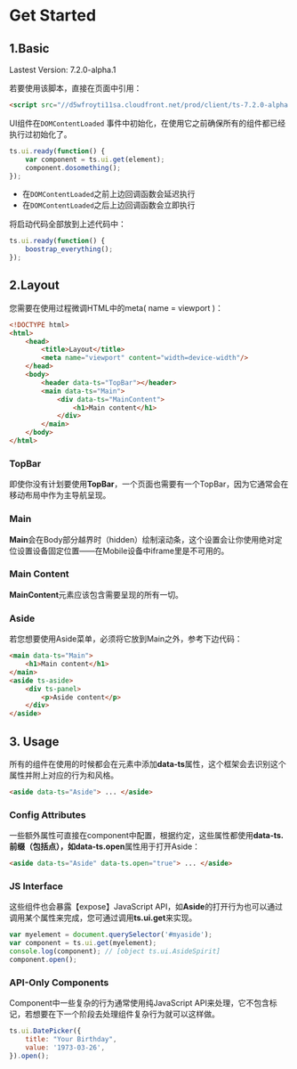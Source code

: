 # Get Started

## 1.Basic

Lastest Version: 7.2.0-alpha.1

若要使用该脚本，直接在页面中引用：

```html
<script src="//d5wfroyti11sa.cloudfront.net/prod/client/ts-7.2.0-alpha.1.min.js"></script>
```

UI组件在`DOMContentLoaded` 事件中初始化，在使用它之前确保所有的组件都已经执行过初始化了。

```js
ts.ui.ready(function() {
    var component = ts.ui.get(element);
    component.dosomething();
});
```

* 在`DOMContentLoaded`之前上边回调函数会延迟执行
* 在`DOMContentLoaded`之后上边回调函数会立即执行

将启动代码全部放到上述代码中：

```js
ts.ui.ready(function() {
    boostrap_everything();
});
```

## 2.Layout

您需要在使用过程微调HTML中的meta\( name = viewport \)：

```html
<!DOCTYPE html>
<html>
    <head>
        <title>Layout</title>
        <meta name="viewport" content="width=device-width"/>
    </head>
    <body>
        <header data-ts="TopBar"></header>
        <main data-ts="Main">
            <div data-ts="MainContent">
                <h1>Main content</h1>
            </div>
        </main>
    </body>
</html>
```

### TopBar

即使你没有计划要使用**TopBar**，一个页面也需要有一个TopBar，因为它通常会在移动布局中作为主导航呈现。

### Main

**Main**会在Body部分越界时（hidden）绘制滚动条，这个设置会让你使用绝对定位设置设备固定位置——在Mobile设备中iframe里是不可用的。

### Main Content

**MainContent**元素应该包含需要呈现的所有一切。

### Aside

若您想要使用Aside菜单，必须将它放到Main之外，参考下边代码：

```html
<main data-ts="Main">
    <h1>Main content</h1>
</main>
<aside ts-aside>
    <div ts-panel>
        <p>Aside content</p>
    </div>
</aside>
```

## 3. Usage

所有的组件在使用的时候都会在元素中添加**data-ts**属性，这个框架会去识别这个属性并附上对应的行为和风格。

```html
<aside data-ts="Aside"> ... </aside>
```

### Config Attributes

一些额外属性可直接在component中配置，根据约定，这些属性都使用**data-ts.**前缀（包括点），如**data-ts.open**属性用于打开Aside：

```html
<aside data-ts="Aside" data-ts.open="true"> ... </aside>
```

### JS Interface

这些组件也会暴露【expose】JavaScript API，如**Aside**的打开行为也可以通过调用某个属性来完成，您可通过调用**ts.ui.get**来实现。

```js
var myelement = document.querySelector('#myaside');
var component = ts.ui.get(myelement);
console.log(component); // [object ts.ui.AsideSpirit]
component.open();
```

### API-Only Components

Component中一些复杂的行为通常使用纯JavaScript API来处理，它不包含标记，若想要在下一个阶段去处理组件复杂行为就可以这样做。

```js
ts.ui.DatePicker({
	title: "Your Birthday",
	value: '1973-03-26',
}).open();
```



